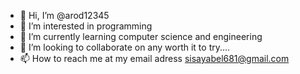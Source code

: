 - 👋 Hi, I’m @arod12345 
- 👀 I’m interested in programming
- 🌱 I’m currently learning computer science and engineering
- 💞️ I’m looking to collaborate on any worth it to try....
- 📫 How to reach me at  my email adress sisayabel681@gmail.com

<!---
arod12345/arod12345 is a ✨ special ✨ repository because its `README.md` (this file) appears on your GitHub profile.
You can click the Preview link to take a look at your changes.
--->

